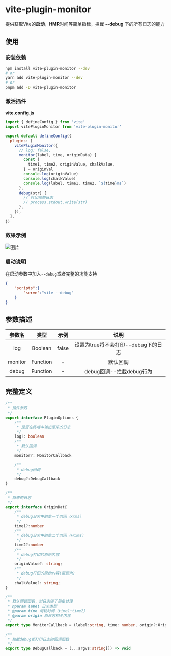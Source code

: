 # vite-plugin-monitor
提供获取Vite的**启动**，**HMR**时间等简单指标，拦截 **--debug** 下的所有日志的能力

## 使用
### 安装依赖 
```sh
npm install vite-plugin-monitor --dev
# or
yarn add vite-plugin-monitor --dev
# or
pnpm add -D vite-plugin-monitor
```

### 激活插件
**vite.config.js**
```js
import { defineConfig } from 'vite'
import vitePluginMonitor from 'vite-plugin-monitor'

export default defineConfig({
  plugins: [
    vitePluginMonitor({
      // log: false,
      monitor(label, time, originData) {
        const {
          time1, time2, originValue, chalkValue,
        } = originVal
        console.log(originValue)
        console.log(chalkValue)
        console.log(label, time1, time2, `${time}ms`)
      },
      debug(str) {
        // 打印完整日志
        // process.stdout.write(str)
      },
    }),
  ],
})
```

### 效果示例
![图片](https://img.cdn.sugarat.top/mdImg/MTYzMzA3ODkzMDUxOQ==633078930519)
### 启动说明
在启动参数中加入`--debug`或者完整的功能支持
```json
{
    "scripts":{
        "serve":"vite --debug"
    }
}
```
## 参数描述
| 参数名  |   类型   | 示例  |                说明                 |
| :-----: | :------: | :---: | :---------------------------------: |
|   log   | Boolean  | false | 设置为true将不会打印--debug下的日志 |
| monitor | Function |   -   |              默认回调               |
|  debug  | Function |   -   |      debug回调--拦截debug行为       |
## 完整定义
```ts
/**
 * 插件参数
 */
export interface PluginOptions {
    /**
     * 是否在终端中输出原来的日志
     */
    log?: boolean
    /**
     * 默认回调
     */
    monitor?: MonitorCallback

    /**
     * debug回调
     */
    debug?:DebugCallback
}

/**
 * 原来的日志
 */
export interface OriginDat{
    /**
     * debug日志中的第一个时间（xxms）
     */
    time1?:number
    /**
     * debug日志中的第二个时间（+xxms）
     */
    time2?:number
    /**
     * debug打印的原始内容
     */
    originValue?: string;
    /**
     * debug打印的原始内容(带颜色)
     */
    chalkValue?: string;
}

/**
 * 默认回调函数，对日志做了简单处理
 * @param label 日志类型
 * @param time 消耗时间（time1+time2）
 * @param origin 原日志相关内容
 */
export type MonitorCallback = (label:string, time: number, origin?:OriginDat) => void

/**
 * 拦截debug都打印日志的回调函数
 */
export type DebugCallback = (...argvs:string[]) => void
```